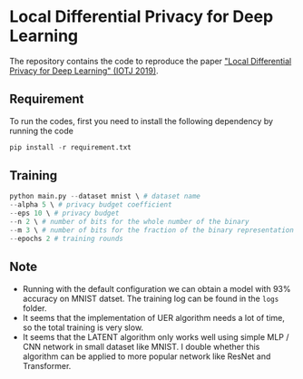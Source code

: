 # Local Differential Privacy for Deep Learning
The repository contains the code to reproduce the paper ["Local Differential Privacy for Deep Learning" (IOTJ 2019)](https://ieeexplore.ieee.org/document/8894030).

## Requirement
To run the codes, first you need to install the following dependency by running the code
```python
pip install -r requirement.txt
```

## Training
```python
python main.py --dataset mnist \ # dataset name
--alpha 5 \ # privacy budget coefficient
--eps 10 \ # privacy budget
--n 2 \ # number of bits for the whole number of the binary
--m 3 \ # number of bits for the fraction of the binary representation
--epochs 2 # training rounds
```

## Note
* Running with the default configuration we can obtain a model with 93% accuracy on MNIST datset.
    The training log can be found in the ```logs``` folder.
* It seems that the implementation of UER algorithm needs a lot of time, so the total training is very slow.
* It seems that the LATENT algorithm only works well using simple MLP / CNN network in small dataset like MNIST. I double 
 whether this algorithm can be applied to more popular network like ResNet and Transformer.